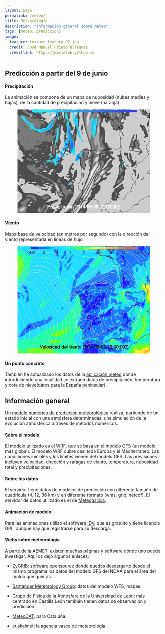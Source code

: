 ```yaml
---
layout: page
permalink: /meteo/
title: Meteorología
description: "Información general sobre meteo"
tags: [meteo, prediccion]
image:
  feature: texture-feature-02.jpg
  credit: José Manuel Prieto Blázquez
  creditlink: http://jmprietob.github.io
---
```


## Predicción a partir del 9 de junio

#### Precipitación
La animación se compone de un mapa de nubosidad (nubes medias y bajas), de la cantidad de precipitación y nieve (naranja).  
<figure>
	<img src="/images/precipitacion.gif">
</figure>

#### Viento
Mapa base de velocidad (en metros por segundo) con la dirección del viento representada en líneas de flujo.
<figure>
	<img src="/images/viento.gif">
</figure>

#### Un punto concreto
También he actualizado los datos de la [aplicación meteo](https://jmprietob.shinyapps.io/meteo/) donde introduciendo una localidad se extraen datos de precipitación, temperatura y cota de nieve(datos para la España peninsular).

## Información general

Un [modelo numérico de predicción meteorológica](http://es.wikipedia.org/wiki/Modelo_num%C3%A9rico_de_predicci%C3%B3n_meteorol%C3%B3gica) realiza, partiendo de un estado inicial con una atmósfera determinadas, una simulación de la evolución atmosférica a través de métodos numéricos.

#### Sobre el modelo
El modelo utilizado es el [WRF](http://www.wrf-model.org), que se basa en el modelo [GFS](http://es.wikipedia.org/wiki/Global_Forecast_System) (un modelo más global). El modelo WRF cubre casi toda Europa y el Mediterraneo. Las condiciones iniciales y los límites vienen del modelo GFS. Las previsiones incluyen velocidad, dirección y rafagas de viento, temperatura, nubosidad total y precipitaciones. 

#### Sobre los datos
El servidor tiene datos de modelos de predicción con diferente tamaño de cuadrícula (4, 12, 36 km) y en diferente formato (wms, grib, netcdf). El servidor de datos utilizado es el de [Meteogalicia]( http://www.meteogalicia.es/web/modelos/threddsIndex.action?request_locale=es).

#### Animación de modelo
Para las animaciones utilizo el software [IDV](http://www.unidata.ucar.edu), que es gratuito y tiene licencia GPL, aunque hay que registrarse para su descarga.

#### Webs sobre meteorología
A parte de la [AEMET](http://www.aemet.es), existen muchas páginas y software donde uno puede investigar. Aquí os dejo algunos enlaces:

+ [ZyGRIB](http://www.zygrib.org/): software opensource donde puedes descargarte desde el mismo programa los datos del modelo GFS del NOAA para el área del muldo que quieras.

+ [Santander Meteorology Group](http://www.meteo.unican.es/imeteo/home): datos del modelo WFS, mapas.

+ [Grupo de Física de la Atmósfera de la Universidad de León](http://gfa.unileon.es/?q=es/node/35): más centrado en Castilla León también tienen datos de observación y predicción.

+ [MeteoCAT](http://www.meteo.cat/servmet/index.html): para Cataluña.

+ [euskalmet](http://www.euskalmet.euskadi.net/s07-5853x/es/meteorologia/home.apl?e=5): la agencia vasca de meteorología.